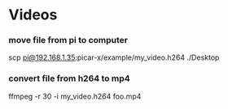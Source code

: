 
# Videos

### move file from pi to computer
scp pi@192.168.1.35:picar-x/example/my_video.h264 ./Desktop

### convert file from h264 to mp4
ffmpeg -r 30 -i my_video.h264 foo.mp4

